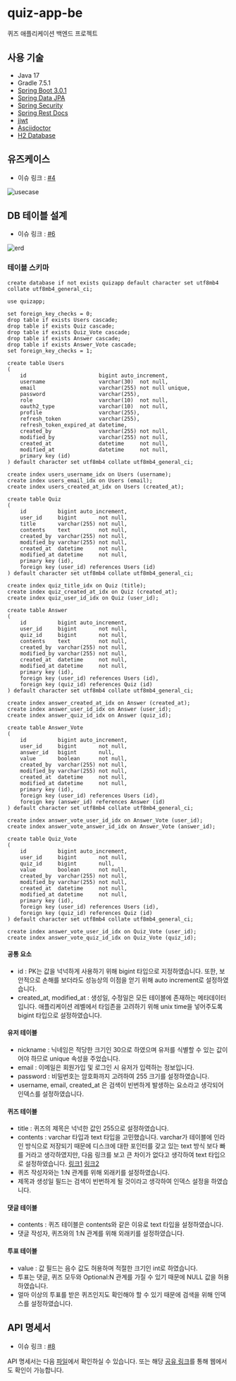 # quiz-app-be
퀴즈 애플리케이션 백엔드 프로젝트

## 사용 기술

- Java 17
- Gradle 7.5.1
- [Spring Boot 3.0.1](https://spring.io/projects/spring-boot)
- [Spring Data JPA](https://spring.io/projects/spring-data-jpa)
- [Spring Security](https://spring.io/projects/spring-security)
- [Spring Rest Docs](https://spring.io/projects/spring-restdocs)
- [jjwt](https://github.com/jwtk/jjwt)
- [Asciidoctor](https://docs.asciidoctor.org/)
- [H2 Database](https://www.h2database.com/html/main.html)

## 유즈케이스

- 이슈 링크 : [#4](https://github.com/leesh5000/quiz-app-be/issues/4)

![usecase](document/usecase.svg)

## DB 테이블 설계

- 이슈 링크 : [#6](https://github.com/leesh5000/quiz-app-be/issues/6)

![erd](document/erd.svg)

### 테이블 스키마

```mysql
create database if not exists quizapp default character set utf8mb4 collate utf8mb4_general_ci;

use quizapp;

set foreign_key_checks = 0;
drop table if exists Users cascade;
drop table if exists Quiz cascade;
drop table if exists Quiz_Vote cascade;
drop table if exists Answer cascade;
drop table if exists Answer_Vote cascade;
set foreign_key_checks = 1;

create table Users
(
    id                       bigint auto_increment,
    username                 varchar(30)  not null,
    email                    varchar(255) not null unique,
    password                 varchar(255),
    role                     varchar(10)  not null,
    oauth2_type              varchar(10)  not null,
    profile                  varchar(255),
    refresh_token            varchar(255),
    refresh_token_expired_at datetime,
    created_by               varchar(255) not null,
    modified_by              varchar(255) not null,
    created_at               datetime     not null,
    modified_at              datetime     not null,
    primary key (id)
) default character set utf8mb4 collate utf8mb4_general_ci;

create index users_username_idx on Users (username);
create index users_email_idx on Users (email);
create index users_created_at_idx on Users (created_at);

create table Quiz
(
    id          bigint auto_increment,
    user_id     bigint       not null,
    title       varchar(255) not null,
    contents    text         not null,
    created_by  varchar(255) not null,
    modified_by varchar(255) not null,
    created_at  datetime     not null,
    modified_at datetime     not null,
    primary key (id),
    foreign key (user_id) references Users (id)
) default character set utf8mb4 collate utf8mb4_general_ci;

create index quiz_title_idx on Quiz (title);
create index quiz_created_at_idx on Quiz (created_at);
create index quiz_user_id_idx on Quiz (user_id);

create table Answer
(
    id          bigint auto_increment,
    user_id     bigint       not null,
    quiz_id     bigint       not null,
    contents    text         not null,
    created_by  varchar(255) not null,
    modified_by varchar(255) not null,
    created_at  datetime     not null,
    modified_at datetime     not null,
    primary key (id),
    foreign key (user_id) references Users (id),
    foreign key (quiz_id) references Quiz (id)
) default character set utf8mb4 collate utf8mb4_general_ci;

create index answer_created_at_idx on Answer (created_at);
create index answer_user_id_idx on Answer (user_id);
create index answer_quiz_id_idx on Answer (quiz_id);

create table Answer_Vote
(
    id          bigint auto_increment,
    user_id     bigint       not null,
    answer_id   bigint       null,
    value       boolean      not null,
    created_by  varchar(255) not null,
    modified_by varchar(255) not null,
    created_at  datetime     not null,
    modified_at datetime     not null,
    primary key (id),
    foreign key (user_id) references Users (id),
    foreign key (answer_id) references Answer (id)
) default character set utf8mb4 collate utf8mb4_general_ci;

create index answer_vote_user_id_idx on Answer_Vote (user_id);
create index answer_vote_answer_id_idx on Answer_Vote (answer_id);

create table Quiz_Vote
(
    id          bigint auto_increment,
    user_id     bigint       not null,
    quiz_id     bigint       null,
    value       boolean      not null,
    created_by  varchar(255) not null,
    modified_by varchar(255) not null,
    created_at  datetime     not null,
    modified_at datetime     not null,
    primary key (id),
    foreign key (user_id) references Users (id),
    foreign key (quiz_id) references Quiz (id)
) default character set utf8mb4 collate utf8mb4_general_ci;

create index answer_vote_user_id_idx on Quiz_Vote (user_id);
create index answer_vote_quiz_id_idx on Quiz_Vote (quiz_id);

```

#### 공통 요소
- id : PK는 값을 넉넉하게 사용하기 위해 bigint 타입으로 지정하였습니다. 또한, 보안적으로 손해를 보더라도 성능상의 이점을 얻기 위해 auto increment로 설정하였습니다.
- created_at, modified_at : 생성일, 수정일은 모든 테이블에 존재하는 메타데이터입니다. 애플리케이션 레벨에서 타임존을 고려하기 위해 unix time을 넣어주도록 bigint 타입으로 설정하였습니다.

#### 유저 테이블 
- nickname : 닉네임은 적당한 크기인 30으로 하였으며 유저를 식별할 수 있는 값이어야 하므로 unique 속성을 주었습니다.
- email : 이메일은 회원가입 및 로그인 시 유저가 입력하는 정보입니다.
- password : 비밀번호는 암호화까지 고려하여 255 크기를 설정하였습니다.
- username, email, created_at 은 검색이 빈번하게 발생하는 요소라고 생각되어 인덱스를 설정하였습니다.

#### 퀴즈 테이블
- title : 퀴즈의 제목은 넉넉한 값인 255으로 설정하였습니다.
- contents : varchar 타입과 text 타입을 고민했습니다. varchar가 테이블에 인라인 방식으로 저장되기 때문에 디스크에 대한 포인터를 갖고 있는 text 방식 보다 빠를 거라고 생각하였지만, 다음 링크를 보고 큰 차이가 없다고 생각하여 text 타입으로 설정하였습니다. [링크1](https://stackoverflow.com/questions/6404628/varchar-vs-text-in-mysql?noredirect=1&lq=1) [링크2](https://blog.programster.org/mysql-benchmarking-varchar-vs-text)
- 퀴즈 작성자와는 1:N 관계를 위해 외래키를 설정하였습니다.
- 제목과 생성일 필드는 검색이 빈번하게 될 것이라고 생각하여 인덱스 설정을 하였습니다.

#### 댓글 테이블
- contents : 퀴즈 테이블은 contents와 같은 이유로 text 타입을 설정하였습니다.
- 댓글 작성자, 퀴즈와의 1:N 관계를 위해 외래키를 설정하였습니다.

#### 투표 테이블
- value : 값 필드는 음수 값도 허용하며 적절한 크기인 int로 하였습니다.
- 투표는 댓글, 퀴즈 모두와 Optional:N 관계를 가질 수 있기 때문에 NULL 값을 허용하였습니다.
- 얼마 이상의 투표를 받은 퀴즈인지도 확인해야 할 수 있기 때문에 검색을 위해 인덱스를 설정하였습니다.

## API 명세서

- 이슈 링크 : [#8](https://github.com/leesh5000/quiz-app-be/issues/8)

API 명세서는 다음 [파일](document/api-spec.xlsx)에서 확인하실 수 있습니다. 또는 해당 [공유 링크](https://docs.google.com/spreadsheets/d/1I_l4VhwKM8RCEsLkSF-ePsi_1EWj8a9Emm32bf8BvMM/edit?usp=sharing)를 통해 웹에서도 확인이 가능합니다.